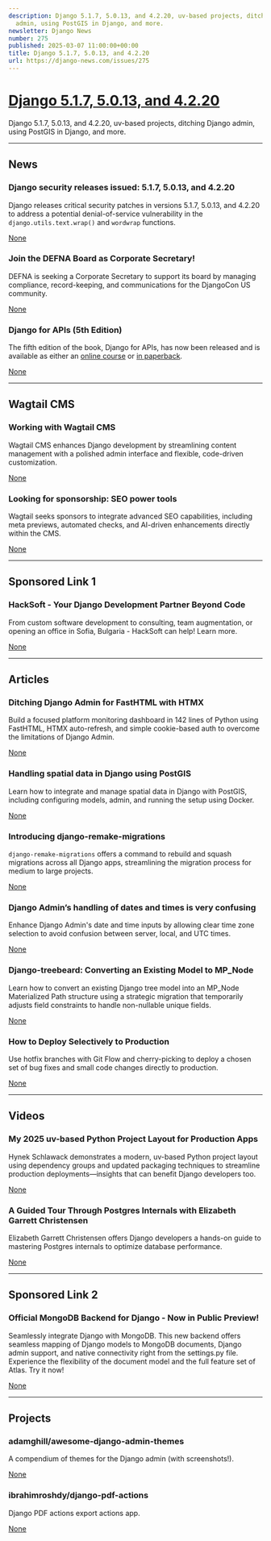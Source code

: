 ```yaml
---
description: Django 5.1.7, 5.0.13, and 4.2.20, uv-based projects, ditching Django
  admin, using PostGIS in Django, and more.
newsletter: Django News
number: 275
published: 2025-03-07 11:00:00+00:00
title: Django 5.1.7, 5.0.13, and 4.2.20
url: https://django-news.com/issues/275
---
```


# [Django 5.1.7, 5.0.13, and 4.2.20](https://django-news.com/issues/275)

Django 5.1.7, 5.0.13, and 4.2.20, uv-based projects, ditching Django admin, using PostGIS in Django, and more.

  ----

  ## News

  ### Django security releases issued: 5.1.7, 5.0.13, and 4.2.20

  <p>Django releases critical security patches in versions 5.1.7, 5.0.13, and 4.2.20 to address a potential denial-of-service vulnerability in the <code>django.utils.text.wrap()</code> and <code>wordwrap</code> functions.</p>

  [None](None)

  ### Join the DEFNA Board as Corporate Secretary!

  <p>DEFNA is seeking a Corporate Secretary to support its board by managing compliance, record-keeping, and communications for the DjangoCon US community.</p>

  [None](None)

  ### Django for APIs (5th Edition)

  <p>The fifth edition of the book, Django for APIs, has now been released and is available as either an <a href="https://cur.at/lMPlRpG">online course</a> or <a href="https://cur.at/UZiutAp">in paperback</a>.</p>

  [None](None)

  ----

  ## Wagtail CMS

  ### Working with Wagtail CMS

  <p>Wagtail CMS enhances Django development by streamlining content management with a polished admin interface and flexible, code-driven customization.</p>

  [None](None)

  ### Looking for sponsorship: SEO power tools

  <p>Wagtail seeks sponsors to integrate advanced SEO capabilities, including meta previews, automated checks, and AI-driven enhancements directly within the CMS.</p>

  [None](None)

  ----

  ## Sponsored Link 1

  ### HackSoft - Your Django Development Partner Beyond Code

  <p>From custom software development to consulting, team augmentation, or opening an office in Sofia, Bulgaria - HackSoft can help! Learn more.</p>

  [None](None)

  ----

  ## Articles

  ### Ditching Django Admin for FastHTML with HTMX

  <p>Build a focused platform monitoring dashboard in 142 lines of Python using FastHTML, HTMX auto-refresh, and simple cookie-based auth to overcome the limitations of Django Admin.</p>

  [None](None)

  ### Handling spatial data in Django using PostGIS

  <p>Learn how to integrate and manage spatial data in Django with PostGIS, including configuring models, admin, and running the setup using Docker.</p>

  [None](None)

  ### Introducing django-remake-migrations

  <p><code>django-remake-migrations</code> offers a command to rebuild and squash migrations across all Django apps, streamlining the migration process for medium to large projects.</p>

  [None](None)

  ### Django Admin’s handling of dates and times is very confusing

  <p>Enhance Django Admin's date and time inputs by allowing clear time zone selection to avoid confusion between server, local, and UTC times.</p>

  [None](None)

  ### Django-treebeard: Converting an Existing Model to MP_Node

  <p>Learn how to convert an existing Django tree model into an MP_Node Materialized Path structure using a strategic migration that temporarily adjusts field constraints to handle non-nullable unique fields.</p>

  [None](None)

  ### How to Deploy Selectively to Production

  <p>Use hotfix branches with Git Flow and cherry-picking to deploy a chosen set of bug fixes and small code changes directly to production.</p>

  [None](None)

  ----

  ## Videos

  ### My 2025 uv-based Python Project Layout for Production Apps

  <p>Hynek Schlawack demonstrates a modern, uv-based Python project layout using dependency groups and updated packaging techniques to streamline production deployments—insights that can benefit Django developers too.</p>

  [None](None)

  ### A Guided Tour Through Postgres Internals with Elizabeth Garrett Christensen

  <p>Elizabeth Garrett Christensen offers Django developers a hands-on guide to mastering Postgres internals to optimize database performance.</p>

  [None](None)

  ----

  ## Sponsored Link 2

  ### Official MongoDB Backend for Django - Now in Public Preview!

  <p>Seamlessly integrate Django with MongoDB. This new backend offers seamless mapping of Django models to MongoDB documents, Django admin support, and native connectivity right from the settings.py file. Experience the flexibility of the document model and the full feature set of Atlas. Try it now!</p>

  [None](None)

  ----

  ## Projects

  ### adamghill/awesome-django-admin-themes

  <p>A compendium of themes for the Django admin (with screenshots!).</p>

  [None](None)

  ### ibrahimroshdy/django-pdf-actions

  <p>Django PDF actions export actions app.</p>

  [None](None)